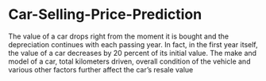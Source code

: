 # Car-Selling-Price-Prediction
The value of a car drops right from the moment it is bought and the depreciation continues with each passing year. In fact, in the first year itself, the value of a car decreases by 20 percent of its initial value. The make and model of a car, total kilometers driven, overall condition of the vehicle and various other factors further affect the car’s resale value
